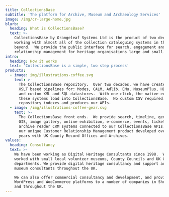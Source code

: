 ```yaml
---
title: CollectionsBase
subtitle: 'The platform for Archive, Museum and Archaeology Services'
image: /img/cr-large-home.jpg
blurb:
  heading: What is CollectionsBase?
  text: >-
    CollectionsBase by Orangeleaf Systems Ltd is the product of two decades of
    working with almost all of the collection cataloguing systems in the UK and
    beyond.  We provide the public interface for search, engagement and customer
    relationship management for heritage organisations large and small.
intro:
  heading: How it works
  text: 'CollectionsBase is a simple, two step process'
products:
  - image: img/illustrations-coffee.svg
    text: >-
      The CollectionsBase repository.  Over two decades, we have created our
      XSLT based pipelines for: Modes, CALM, Adlib, EMu, MuseumPlus, HBSMR, AtoM
      and custom XML and SQL datastores.  With one click, the native export from
      these systems load into CollectionsBase.  No custom CSV required.  Our
      repository indexes and produces our APIs.
  - image: /img/illustrations-coffee-gear.svg
    text: >-
      The CollectionsBase front ends.  We provide search, timeline, geospatial
      GIS, image gallery, online exhibition, e-commerce, events, ticketing and
      archive reader CRM systems connected to our CollectionsBase APIs.This is
      our unique Customer Relationship Management product developed over many
      years with UK County Record Offices and Archives. 
values:
  heading: Consultancy
  text: >-
    We have been working as Digital Heritage Consultants since 1998.  We've
    worked with small local volunteer museums, County Councils and UK Government
    departments. We provide digital heritage consultancy and support archive and
    museum consultants throughout the UK.

    We can also offer commercial consultancy and development, and provide
    WordPress and WooCommerce platforms to a number of companies in Shropshire
    and throughout the UK.
---
```


